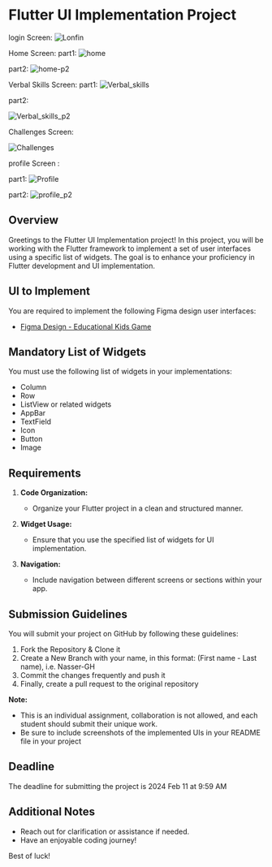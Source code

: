 # Flutter UI Implementation Project
login Screen:
![Lonfin](https://github.com/FlutterBootCamps/Project-2/assets/124809082/36b784e7-3b7c-4173-9509-be8336d4d9a3)

Home Screen:
part1:
![home](https://github.com/FlutterBootCamps/Project-2/assets/124809082/f63126c7-eb01-47fc-92b0-def6563ed3e1)

part2:
![home-p2](https://github.com/FlutterBootCamps/Project-2/assets/124809082/f39efb11-b761-4968-b463-f2326911a903)

Verbal Skills Screen:
part1:
![Verbal_skills](https://github.com/FlutterBootCamps/Project-2/assets/124809082/9ed8213e-f4fa-452e-886a-636ac4147407)

part2:

![Verbal_skills_p2](https://github.com/FlutterBootCamps/Project-2/assets/124809082/5ab35b7d-1050-4f73-ae13-14f75d3d4da6)

Challenges Screen:

![Challenges](https://github.com/FlutterBootCamps/Project-2/assets/124809082/387c04ee-542a-416f-b311-687e1180b53c)

profile Screen :

part1:
![Profile](https://github.com/FlutterBootCamps/Project-2/assets/124809082/9ce75b11-c435-4450-bb2c-d22cfc6fbd10)


part2:
![profile_p2](https://github.com/FlutterBootCamps/Project-2/assets/124809082/288533b8-6cc0-49cc-983e-ceb88b12656d)









## Overview
Greetings to the Flutter UI Implementation project! In this project, you will be working with the Flutter framework to implement a set of user interfaces using a specific list of widgets. The goal is to enhance your proficiency in Flutter development and UI implementation.


## UI to Implement
You are required to implement the following Figma design user interfaces:

- [Figma Design - Educational Kids Game](https://www.figma.com/file/hr7vmPgtKJd95quaTZr5bt/Educational-kids-game-(Community)?type=design&node-id=0%3A1&mode=design&t=z9KUqxH5qF2QA9xp-1)



## Mandatory List of Widgets
You must use the following list of widgets in your implementations:
- Column
- Row
- ListView or related widgets
- AppBar 
- TextField
- Icon
- Button
- Image



## Requirements
1. **Code Organization:**
    - Organize your Flutter project in a clean and structured manner.
    
2. **Widget Usage:**
    - Ensure that you use the specified list of widgets for UI implementation.
    
3. **Navigation:**
    - Include navigation between different screens or sections within your app.



## Submission Guidelines
You will submit your project on GitHub by following these guidelines:
1. Fork the Repository & Clone it
2. Create a New Branch with your name, in this format: (First name - Last name), i.e. Nasser-GH
3. Commit the changes frequently and push it
4. Finally, create a pull request to the original repository

**Note:**
- This is an individual assignment, collaboration is not allowed, and each student should submit their unique work.
- Be sure to include screenshots of the implemented UIs in your README file in your project



## Deadline 
The deadline for submitting the project is 2024 Feb 11 at 9:59 AM


## Additional Notes
- Reach out for clarification or assistance if needed.
- Have an enjoyable coding journey!

Best of luck!
